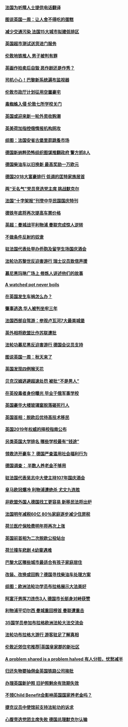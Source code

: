#### [法国为听障人士提供电话翻译](../pages/nsc974/n10776654.md?t=10112134) 

#### [图说英国一周：让人舍不得吃的蛋糕](../pages/nsc974/n10776635.md?t=10112134) 

#### [减少交通污染 法国15大城市拟建低排区](../pages/nsc974/n10776580.md?t=10112134) 

#### [英国超市测试送货进门服务](../pages/nsc974/n10776623.md?t=10112134) 

#### [伦敦地铁推人 男子被判有罪](../pages/nsc974/n10776609.md?t=10112134) 

#### [英画作拍卖后自毁 恶作剧还是作秀？](../pages/nsc974/n10776576.md?t=10112134) 

#### [司机小心！巴黎新系统遍布监视器](../pages/nsc974/n10776510.md?t=10112134) 

#### [伦敦市政厅计划征用空置豪宅](../pages/nsc974/n10776569.md?t=10112134) 

#### [毒蜘蛛入侵 伦敦七所学校关门](../pages/nsc974/n10776564.md?t=10112134) 

#### [英国或迎来新一轮外资收购潮](../pages/nsc974/n10776549.md?t=10112134) 

#### [英美荷加指控俄情报机构网攻](../pages/nsc974/n10776535.md?t=10112134) 

#### [组图：法国安省古堡里逛跳蚤市场](../pages/nsc974/n10775210.md?t=10112134) 

#### [德国新纳粹恐怖组织图谋推翻政府 警方抓8人](../pages/nsc974/n10774321.md?t=10112134) 

#### [德国柴油车以旧换新 最高奖励一万欧元](../pages/nsc974/n10774269.md?t=10112134) 

#### [德国2018大富豪排行 低调的匡特家族居首](../pages/nsc974/n10774023.md?t=10112134) 

#### [两“无名气”党员竞选党主席 挑战默克尔](../pages/nsc974/n10774533.md?t=10112134) 

#### [法国“十字架报”刊登中华民国国庆特刊](../pages/nsc974/n10774543.md?t=10112134) 

#### [德铁年底将再次提高车票价格](../pages/nsc974/n10774155.md?t=10112134) 

#### [英超：曼城战平利物浦 曼联完成惊人逆转](../pages/nsc974/n10773638.md?t=10112134) 

#### [不做条件反射的奴隶](../pages/nsc974/n10771821.md?t=10112134) 

#### [驻法国代表处举办侨胞及留学生场国庆酒会](../pages/nsc974/n10769921.md?t=10112134) 

#### [法轮功苏黎世反迫害游行 瑞士议员致信声援](../pages/nsc974/n10767250.md?t=10112134) 

#### [慕尼黑玛琳广场上 修炼人讲述他们的故事](../pages/nsc974/n10762990.md?t=10112134) 

#### [A watched pot never boils](../pages/nsc974/n10763822.md?t=10112134) 

#### [在英国发生车祸怎么办？](../pages/nsc974/n10763811.md?t=10112134) 

#### [肇事逃逸 华人被判坐牢三年](../pages/nsc974/n10763799.md?t=10112134) 

#### [法国西部自驾游：参观卢瓦河7大最美城堡](../pages/nsc974/n10760218.md?t=10112134) 

#### [英外相将欧盟比作苏联遭批](../pages/nsc974/n10761274.md?t=10112134) 

#### [法轮功慕尼黑反迫害游行 德国会议员支持](../pages/nsc974/n10760664.md?t=10112134) 

#### [图说英国一周：秋天来了](../pages/nsc974/n10761380.md?t=10112134) 

#### [英国发现四例猴天花](../pages/nsc974/n10761362.md?t=10112134) 

#### [贝克汉姆逃避超速处罚 被批“不是男人”](../pages/nsc974/n10761349.md?t=10112134) 

#### [在英投毒者身份曝光 毕业于俄军事学校](../pages/nsc974/n10761338.md?t=10112134) 

#### [英国豪华大楼玻璃窗脱落砸死行人](../pages/nsc974/n10761334.md?t=10112134) 

#### [英国首相：脱欧后优待高技术移民](../pages/nsc974/n10761323.md?t=10112134) 

#### [英国2019年权威的择校指南公布](../pages/nsc974/n10761253.md?t=10112134) 

#### [另类英国大学排名 哪些学校最有“钱途”](../pages/nsc974/n10760972.md?t=10112134) 

#### [领救济开豪车？ 德国严查滥用社会福利行为](../pages/nsc974/n10760730.md?t=10112134) 

#### [德国调查：  半数人养老金不够用](../pages/nsc974/n10760552.md?t=10112134) 

#### [驻法国代表吴志中大使主持107年国庆酒会](../pages/nsc974/n10760458.md?t=10112134) 

#### [皇马欧冠爆冷 利物浦遭绝杀 尤文九连胜](../pages/nsc974/n10759476.md?t=10112134) 

#### [非欧盟外国人德国找工更容易 新移民法将出炉](../pages/nsc974/n10758904.md?t=10112134) 

#### [法国明年减税60亿 80％家庭逐步减少住房税](../pages/nsc974/n10758112.md?t=10112134) 

#### [荷兰医疗保险费明年将再次上涨](../pages/nsc974/n10758614.md?t=10112134) 

#### [英国前首相为二次脱欧公投站台](../pages/nsc974/n10756382.md?t=10112134) 

#### [荷兰撞车悲剧 4幼童遇难](../pages/nsc974/n10758529.md?t=10112134) 

#### [巴黎大区哪些城市最适合有孩子家庭居住](../pages/nsc974/n10758451.md?t=10112134) 

#### [改装、改换或回购？德国寻找柴油车处理方案](../pages/nsc974/n10755781.md?t=10112134) 

#### [组图：欧洲法轮功学员布拉格展示大法美好](../pages/nsc974/n10756084.md?t=10112134) 

#### [阿富汗男挥刀连伤3人 德国市长挺身对峙获赞](../pages/nsc974/n10755624.md?t=10112134) 

#### [利物浦平切尔西 曼城重回榜首 曼联遭重击](../pages/nsc974/n10752442.md?t=10112134) 

#### [35国学员参加布拉格欧洲法轮大法交流会](../pages/nsc974/n10751371.md?t=10112134) 

#### [法轮功布拉格大游行 游客驻足了解真相](../pages/nsc974/n10749360.md?t=10112134) 

#### [伦敦近郊住宅推荐|英国皇家郡的新社区](../pages/nsc974/n10748402.md?t=10112134) 

#### [A problem shared is a problem halved 有人分担，忧愁减半](../pages/nsc974/n10748007.md?t=10112134) 

#### [归还失物要抽佣金英国铁路公司挨批](../pages/nsc974/n10747998.md?t=10112134) 

#### [办理英国新护照 旧护照剩余有效期失效](../pages/nsc974/n10747991.md?t=10112134) 

#### [不领Child Benefit会影响英国国家养老金吗？](../pages/nsc974/n10747977.md?t=10112134) 

#### [捷克议员中使馆前支持法轮功的诉求](../pages/nsc974/n10747691.md?t=10112134) 

#### [心腹竞选党团主席失败 德国总理默克尔认输](../pages/nsc974/n10746576.md?t=10112134) 

